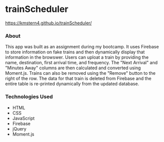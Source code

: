 # trainScheduler

https://kmstern4.github.io/trainScheduler/

### About
This app was built as an assignment during my bootcamp. It uses Firebase to store information on fake trains and then dynamically display that information in the browswer. Users can uploat a train by providing the name, destination, first arrival time, and frequency. The "Next Arrival" and "Minutes Away" columns are then calculated and converted using Moment.js. Trains can also be removed using the "Remove" button to the right of the row. The data for that train is deleted from Firebase and the entire table is re-printed dynamically from the updated database.

### Technologies Used
* HTML
* CSS
* JavaScript
* Firebase
* jQuery
* Moment.js

